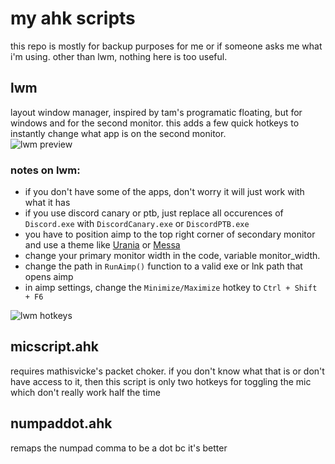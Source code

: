 # my ahk scripts
this repo is mostly for backup purposes for me or if someone asks me what i'm using. other than lwm, nothing here is too useful.

## lwm
layout window manager, inspired by tam's programatic floating, but for windows and for the second monitor.
this adds a few quick hotkeys to instantly change what app is on the second monitor.  
![lwm preview](https://cdn.discordapp.com/attachments/704792091955429426/936287124259504198/ezgif-2-21e6864d46.gif)  

### notes on lwm:
* if you don't have some of the apps, don't worry it will just work with what it has
* if you use discord canary or ptb, just replace all occurences of ``Discord.exe`` with ``DiscordCanary.exe`` or ``DiscordPTB.exe``
* you have to position aimp to the top right corner of secondary monitor and use a theme like [Urania](http://www.aimp.ru/?do=catalog&rec_id=762) or [Messa](http://www.aimp.ru/?do=catalog&rec_id=1205)
* change your primary monitor width in the code, variable monitor_width.
* change the path in ``RunAimp()`` function to a valid exe or lnk path that opens aimp
* in aimp settings, change the ``Minimize/Maximize`` hotkey to ``Ctrl + Shift + F6``
  
![lwm hotkeys](https://cdn.discordapp.com/attachments/704792091955429426/936281755198062653/Capture_2022_m01.d27_1628.png)
  
## micscript.ahk
requires mathisvicke's packet choker. if you don't know what that is or don't have access to it, then this script is only two hotkeys for toggling the mic which don't really work half the time

## numpaddot.ahk
remaps the numpad comma to be a dot bc it's better

